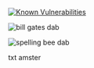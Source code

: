 [![Known Vulnerabilities](https://snyk.io/test/github/tangsauce/dotfiles/badge.svg?targetFile=package.json)](https://snyk.io/test/github/tangsauce/dotfiles?targetFile=package.json)

![bill gates dab](https://media.giphy.com/media/l0K4mbH4lKBhAPFU4/giphy.gif)

![spelling bee dab](https://media.giphy.com/media/5zKGCHBd8x5GE/giphy.gif)

txt
amster
